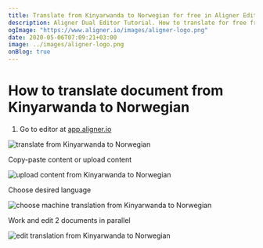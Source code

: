 ```yaml
---
title: Translate from Kinyarwanda to Norwegian for free in Aligner Editor
description: Aligner Dual Editor Tutorial. How to translate for free from Kinyarwanda to Norwegian. Aligner is multilingual document management platform. 
ogImage: "https://www.aligner.io/images/aligner-logo.png"
date: 2020-05-06T07:09:21+03:00
image: ../images/aligner-logo.png
onBlog: true
---
```


# How to translate document from Kinyarwanda to Norwegian

1. Go to editor at [app.aligner.io](https://app.aligner.io "Aligner App web page")

![translate from Kinyarwanda to Norwegian](../aligner-blank-editor.png "translate from Kinyarwanda to Norwegian")

Copy-paste content or upload content

![upload content from Kinyarwanda to Norwegian](../aligner-uploaded-document.png "upload content from Kinyarwanda to Norwegian")

Choose desired language

![choose machine translation from Kinyarwanda to Norwegian](../aligner-language-dropdown.png "choose machine translation from Kinyarwanda to Norwegian")

Work and edit 2 documents in parallel

![edit translation from Kinyarwanda to Norwegian](../aligner-double-sitded-editor.png "edit translation from Kinyarwanda to Norwegian")

